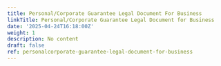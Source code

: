 ```yaml
---
title: Personal/Corporate Guarantee Legal Document For Business
linkTitle: Personal/Corporate Guarantee Legal Document for Business
date: '2025-04-24T16:18:00Z'
weight: 1
description: No content
draft: false
ref: personalcorporate-guarantee-legal-document-for-business
---
```


